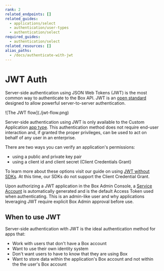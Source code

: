 ```yaml
---
rank: 2
related_endpoints: []
related_guides:
  - applications/select
  - authentication/user-types
  - authentication/select
required_guides:
  - authentication/select
related_resources: []
alias_paths:
  - /docs/authenticate-with-jwt
---
```


# JWT Auth

Server-side authentication using JSON Web Tokens (JWT) is the most common way to
authenticate to the Box API. JWT is an [open standard](https://jwt.io/)
designed to allow powerful server-to-server authentication.

<ImageFrame border>
  ![The JWT flow](./jwt-flow.png)
</ImageFrame>

Server-side authentication using JWT is only available to the Custom Application
[app type][app-type]. This authentication method does not require end-user
interaction and, if granted the proper privileges, can be used
to act on behalf of any user in an enterprise. 

There are two ways you can verify an application's permissions:

- using a public and private key pair
- using a client id and client secret (Client Credentials Grant)

To learn more about these options visit our guide on using
[JWT without SDKs][jwtnosdk]. At this time, our SDKs do not support the Client 
Credential Grant.

Upon authorizing a JWT application in the Box Admin Console, a 
[Service Account][user-types] is automatically generated and is the default
Access Token used when authenticating. This is an admin-like user and why
applications leveraging JWT require explicit Box Admin approval before use.

## When to use JWT

Server-side authentication with JWT is the ideal authentication method for apps
that:

- Work with users that don't have a Box account
- Want to use their own identity system
- Don't want users to have to know that they are using Box
- Want to store data within the application's Box account and not within the the
  user's Box account

[app-type]: g://applications/select/
[user-types]: g://authentication/user-types
[jwtnosdk]: g://authentication/jwt/without-sdk/